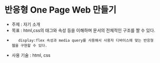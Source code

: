 # 반응형 One Page Web 만들기
- 주제 : 자기 소개
- 목표 : html,css의 태그와 속성 등을 이해하며 문서의 전체적인 구조를 짤 수 있다. 
-        display:flex 속성과 media query를 사용해서 사용자 디바이스에 맞는 반응형 웹을 구현할 수 있다.
- 사용 기술 : html, css
